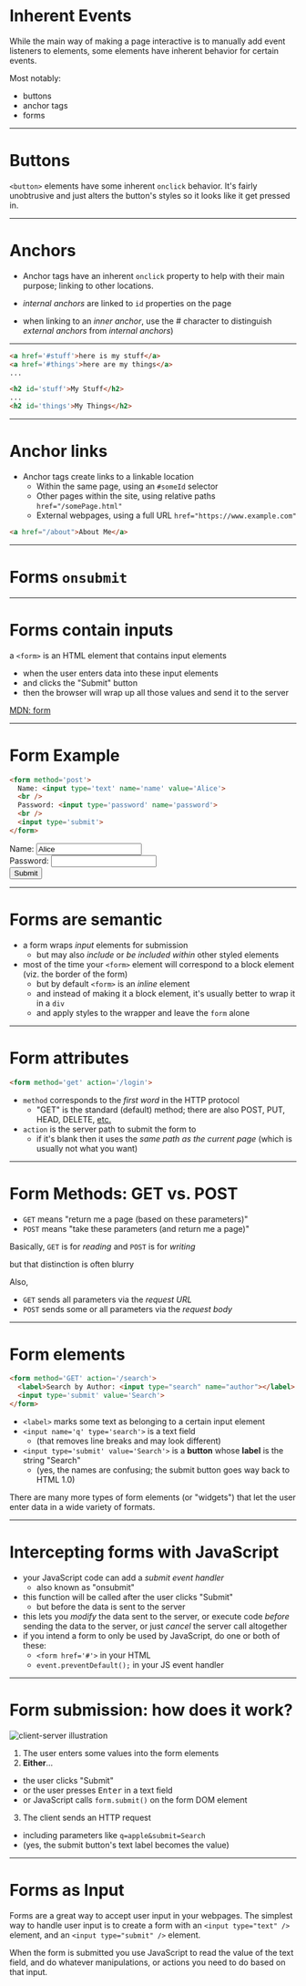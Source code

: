 # Inherent Events

While the main way of making a page interactive is to manually add event listeners to elements, some elements have inherent behavior for certain events.

Most notably:

* buttons
* anchor tags
* forms

---

# Buttons

`<button>` elements have some inherent `onclick` behavior. It's fairly unobtrusive and just alters the button's styles so it looks like it get pressed in.

---

# Anchors

* Anchor tags have an inherent `onclick` property to help with their main purpose; linking to other locations.

* *internal anchors* are linked to `id` properties on the page
* when linking to an *inner anchor*, use the # character to distinguish *external anchors* from *internal anchors*)

---

```html
<a href='#stuff'>here is my stuff</a>
<a href='#things'>here are my things</a>
...

<h2 id='stuff'>My Stuff</h2>
...
<h2 id='things'>My Things</h2>
```

---

# Anchor links

* Anchor tags create links to a linkable location
    * Within the same page, using an `#someId` selector
    * Other pages within the site, using relative paths `href="/somePage.html"`
    * External webpages, using a full URL `href="https://www.example.com"`

```html
<a href="/about">About Me</a>
```

---

# Forms `onsubmit`

---

# Forms contain inputs

a `<form>` is an HTML element that contains input elements

  * when the user enters data into these input elements
  * and clicks the "Submit" button
  * then the browser will wrap up all those values and send it to the server

[MDN: form](https://developer.mozilla.org/en-US/docs/Web/HTML/Element/form)

---

# Form Example

```html
<form method='post'>
  Name: <input type='text' name='name' value='Alice'>
  <br />
  Password: <input type='password' name='password'>
  <br />
  <input type='submit'>
</form>
```

<form method='post'>
  Name: <input type='text' name='name' value='Alice' />
  <br />
  Password: <input type='password' name='password' />
  <br />
  <input type='submit' />
</form>

---

# Forms are semantic

* a form wraps *input* elements for submission
  * but may also *include* or *be included within* other styled elements
* most of the time your `<form>` element will correspond to a block element (viz. the border of the form)
  * but by default `<form>` is an *inline* element
  * and instead of making it a block element, it's usually better to wrap it in a `div` 
  * and apply styles to the wrapper and leave the `form` alone

---

# Form attributes

```html
<form method='get' action='/login'>
```

* `method` corresponds to the *first word* in the HTTP protocol
  * "GET" is the standard (default) method; there are also POST, PUT, HEAD, DELETE, [etc.](https://www.w3.org/Protocols/rfc2616/rfc2616-sec9.html)
* `action` is the server path to submit the form to
  * if it's blank then it uses the *same path as the current page* (which is usually not what you want)

---

# Form Methods: GET vs. POST

* `GET` means "return me a page (based on these parameters)"
* `POST` means "take these parameters (and return me a page)"

Basically, `GET` is for *reading* and `POST` is for *writing*

but that distinction is often blurry

Also,

  * `GET` sends all parameters via the *request URL*
  * `POST` sends some or all parameters via the *request body*

---

# Form elements

```html
<form method='GET' action='/search'>
  <label>Search by Author: <input type="search" name="author"></label>
  <input type='submit' value='Search'>
</form>
```

* `<label>` marks some text as belonging to a certain input element
* `<input name='q' type='search'>` is a text field
  * (that removes line breaks and may look different)
* `<input type='submit' value='Search'>` is a **button** whose **label** is the string "Search"
  * (yes, the names are confusing; the submit button goes way back to HTML 1.0)

There are many more types of form elements (or "widgets") that let the user enter data in a wide variety of formats.

---

# Intercepting forms with JavaScript

* your JavaScript code can add a *submit event handler*
  * also known as "onsubmit"
* this function will be called after the user clicks "Submit"
  * but before the data is sent to the server
* this lets you *modify* the data sent to the server, or execute code *before* sending the data to the server, or just *cancel* the server call altogether
* if you intend a form to only be used by JavaScript, do one or both of these: 
  * `<form href='#'>` in your HTML
  * `event.preventDefault();` in your JS event handler

---

# Form submission: how does it work?

![client-server illustration](https://developer.mozilla.org/files/4291/client-server.png)

1. The user enters some values into the form elements
2. **Either**...
  * the user clicks "Submit"
  * or the user presses <kbd>Enter</kbd> in a text field
  * or JavaScript calls `form.submit()` on the form DOM element
3. The client sends an HTTP request
  * including parameters like `q=apple&submit=Search`
  * (yes, the submit button's text label becomes the value)

---

# Forms as Input

Forms are a great way to accept user input in your webpages. The simplest way to handle user input is to create a form with an `<input type="text" />` element, and an `<input type="submit" />` element.

When the form is submitted you use JavaScript to read the value of the text field, and do whatever manipulations, or actions you need to do based on that input.
